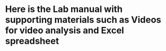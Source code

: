 # Here is the Lab manual with supporting materials such as Videos for video analysis and Excel spreadsheet